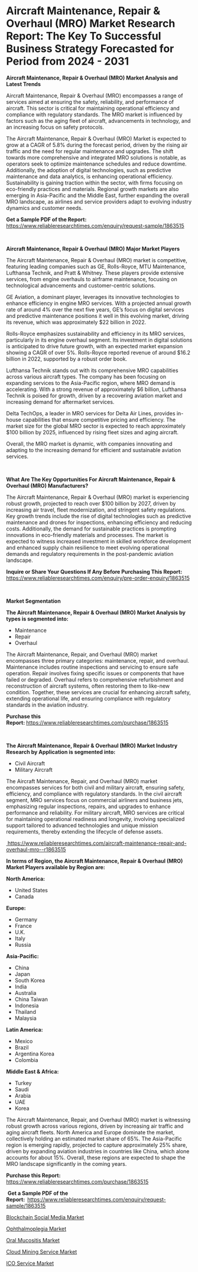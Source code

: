 <p><h1>Aircraft Maintenance, Repair & Overhaul (MRO) Market Research Report: The Key To Successful Business Strategy Forecasted for Period from 2024 - 2031</h1></p><p><strong>Aircraft Maintenance, Repair & Overhaul (MRO) Market Analysis and Latest Trends</strong></p>
<p><p>Aircraft Maintenance, Repair & Overhaul (MRO) encompasses a range of services aimed at ensuring the safety, reliability, and performance of aircraft. This sector is critical for maintaining operational efficiency and compliance with regulatory standards. The MRO market is influenced by factors such as the aging fleet of aircraft, advancements in technology, and an increasing focus on safety protocols.</p><p>The Aircraft Maintenance, Repair & Overhaul (MRO) Market is expected to grow at a CAGR of 5.8% during the forecast period, driven by the rising air traffic and the need for regular maintenance and upgrades. The shift towards more comprehensive and integrated MRO solutions is notable, as operators seek to optimize maintenance schedules and reduce downtime. Additionally, the adoption of digital technologies, such as predictive maintenance and data analytics, is enhancing operational efficiency. Sustainability is gaining traction within the sector, with firms focusing on eco-friendly practices and materials. Regional growth markets are also emerging in Asia-Pacific and the Middle East, further expanding the overall MRO landscape, as airlines and service providers adapt to evolving industry dynamics and customer needs.</p></p>
<p><strong>Get a Sample PDF of the Report:&nbsp;</strong> <a href="https://www.reliableresearchtimes.com/enquiry/request-sample/1863515?utm_campaign=1393&utm_medium=2&utm_source=Github&utm_content=ia&utm_term=21102024&utm_id=aircraft-maintenance-repair-overhaul-mro">https://www.reliableresearchtimes.com/enquiry/request-sample/1863515</a></p>
<p>&nbsp;</p>
<p><strong>Aircraft Maintenance, Repair & Overhaul (MRO) Major Market Players</strong></p>
<p><p>The Aircraft Maintenance, Repair & Overhaul (MRO) market is competitive, featuring leading companies such as GE, Rolls-Royce, MTU Maintenance, Lufthansa Technik, and Pratt & Whitney. These players provide extensive services, from engine overhauls to airframe maintenance, focusing on technological advancements and customer-centric solutions.</p><p>GE Aviation, a dominant player, leverages its innovative technologies to enhance efficiency in engine MRO services. With a projected annual growth rate of around 4% over the next five years, GE’s focus on digital services and predictive maintenance positions it well in this evolving market, driving its revenue, which was approximately $22 billion in 2022.</p><p>Rolls-Royce emphasizes sustainability and efficiency in its MRO services, particularly in its engine overhaul segment. Its investment in digital solutions is anticipated to drive future growth, with an expected market expansion showing a CAGR of over 5%. Rolls-Royce reported revenue of around $16.2 billion in 2022, supported by a robust order book.</p><p>Lufthansa Technik stands out with its comprehensive MRO capabilities across various aircraft types. The company has been focusing on expanding services to the Asia-Pacific region, where MRO demand is accelerating. With a strong revenue of approximately $6 billion, Lufthansa Technik is poised for growth, driven by a recovering aviation market and increasing demand for aftermarket services.</p><p>Delta TechOps, a leader in MRO services for Delta Air Lines, provides in-house capabilities that ensure competitive pricing and efficiency. The market size for the global MRO sector is expected to reach approximately $100 billion by 2025, influenced by rising fleet sizes and aging aircraft.</p><p>Overall, the MRO market is dynamic, with companies innovating and adapting to the increasing demand for efficient and sustainable aviation services.</p></p>
<p>&nbsp;</p>
<p><strong>What Are The Key Opportunities For Aircraft Maintenance, Repair & Overhaul (MRO) Manufacturers?</strong></p>
<p><p>The Aircraft Maintenance, Repair & Overhaul (MRO) market is experiencing robust growth, projected to reach over $100 billion by 2027, driven by increasing air travel, fleet modernization, and stringent safety regulations. Key growth trends include the rise of digital technologies such as predictive maintenance and drones for inspections, enhancing efficiency and reducing costs. Additionally, the demand for sustainable practices is prompting innovations in eco-friendly materials and processes. The market is expected to witness increased investment in skilled workforce development and enhanced supply chain resilience to meet evolving operational demands and regulatory requirements in the post-pandemic aviation landscape.</p></p>
<p><strong>Inquire or Share Your Questions If Any Before Purchasing This Report:</strong> <a href="https://www.reliableresearchtimes.com/enquiry/pre-order-enquiry/1863515?utm_campaign=1393&utm_medium=2&utm_source=Github&utm_content=ia&utm_term=21102024&utm_id=aircraft-maintenance-repair-overhaul-mro">https://www.reliableresearchtimes.com/enquiry/pre-order-enquiry/1863515</a></p>
<p>&nbsp;</p>
<p><strong>Market Segmentation</strong></p>
<p><strong>The Aircraft Maintenance, Repair & Overhaul (MRO) Market Analysis by types is segmented into:</strong></p>
<p><ul><li>Maintenance</li><li>Repair</li><li>Overhaul</li></ul></p>
<p><p>The Aircraft Maintenance, Repair, and Overhaul (MRO) market encompasses three primary categories: maintenance, repair, and overhaul. Maintenance includes routine inspections and servicing to ensure safe operation. Repair involves fixing specific issues or components that have failed or degraded. Overhaul refers to comprehensive refurbishment and reconstruction of aircraft systems, often restoring them to like-new condition. Together, these services are crucial for enhancing aircraft safety, extending operational life, and ensuring compliance with regulatory standards in the aviation industry.</p></p>
<p><strong>Purchase this Report:&nbsp;</strong><a href="https://www.reliableresearchtimes.com/purchase/1863515?utm_campaign=1393&utm_medium=2&utm_source=Github&utm_content=ia&utm_term=21102024&utm_id=aircraft-maintenance-repair-overhaul-mro">https://www.reliableresearchtimes.com/purchase/1863515</a></p>
<p>&nbsp;</p>
<p><strong>The Aircraft Maintenance, Repair & Overhaul (MRO) Market Industry Research by Application is segmented into:</strong></p>
<p><ul><li>Civil Aircraft</li><li>Military Aircraft</li></ul></p>
<p><p>The Aircraft Maintenance, Repair, and Overhaul (MRO) market encompasses services for both civil and military aircraft, ensuring safety, efficiency, and compliance with regulatory standards. In the civil aircraft segment, MRO services focus on commercial airliners and business jets, emphasizing regular inspections, repairs, and upgrades to enhance performance and reliability. For military aircraft, MRO services are critical for maintaining operational readiness and longevity, involving specialized support tailored to advanced technologies and unique mission requirements, thereby extending the lifecycle of defense assets.</p></p>
<p><a href="https://www.reliableresearchtimes.com/aircraft-maintenance-repair-and-overhaul-mro--r1863515?utm_campaign=1393&utm_medium=2&utm_source=Github&utm_content=ia&utm_term=21102024&utm_id=aircraft-maintenance-repair-overhaul-mro">&nbsp;https://www.reliableresearchtimes.com/aircraft-maintenance-repair-and-overhaul-mro--r1863515</a></p>
<p><strong>In terms of Region, the Aircraft Maintenance, Repair & Overhaul (MRO) Market Players available by Region are:</strong></p>
<p>
    <p> <strong> North America: </strong>
        <ul>
            <li>United States</li>
            <li>Canada</li>
        </ul>
        </p> 
    <p> <strong> Europe: </strong>
        <ul>
            <li>Germany</li>
            <li>France</li>
            <li>U.K.</li>
            <li>Italy</li>
            <li>Russia</li>
        </ul>
        </p> 
    <p> <strong> Asia-Pacific: </strong>
        <ul>
            <li>China</li>
            <li>Japan</li>
            <li>South Korea</li>
            <li>India</li>
            <li>Australia</li>
            <li>China Taiwan</li>
            <li>Indonesia</li>
            <li>Thailand</li>
            <li>Malaysia</li>
        </ul>
        </p> 
    <p> <strong> Latin America: </strong>
        <ul>
            <li>Mexico</li>
            <li>Brazil</li>
            <li>Argentina Korea</li>
            <li>Colombia</li>
        </ul>
        </p> 
    <p> <strong> Middle East & Africa: </strong>
        <ul>
            <li>Turkey</li>
            <li>Saudi</li>
            <li>Arabia</li>
            <li>UAE</li>
            <li>Korea</li>
        </ul>
    </p>
    </p>
<p><p>The Aircraft Maintenance, Repair, and Overhaul (MRO) market is witnessing robust growth across various regions, driven by increasing air traffic and aging aircraft fleets. North America and Europe dominate the market, collectively holding an estimated market share of 65%. The Asia-Pacific region is emerging rapidly, projected to capture approximately 25% share, driven by expanding aviation industries in countries like China, which alone accounts for about 15%. Overall, these regions are expected to shape the MRO landscape significantly in the coming years.</p></p>
<p><strong>Purchase this Report: </strong><a href="https://www.reliableresearchtimes.com/purchase/1863515?utm_campaign=1393&utm_medium=2&utm_source=Github&utm_content=ia&utm_term=21102024&utm_id=aircraft-maintenance-repair-overhaul-mro">https://www.reliableresearchtimes.com/purchase/1863515</a></p>
<p>&nbsp;<strong>Get a Sample PDF of the Report:&nbsp;&nbsp;</strong><a href="https://www.reliableresearchtimes.com/enquiry/request-sample/1863515?utm_campaign=1393&utm_medium=2&utm_source=Github&utm_content=ia&utm_term=21102024&utm_id=aircraft-maintenance-repair-overhaul-mro">https://www.reliableresearchtimes.com/enquiry/request-sample/1863515</a></p>
<p><strong></strong></p>
<p><p><a href="https://www.linkedin.com/pulse/blockchain-social-media-mosaic-piecing-together-global-dx3sc?utm_campaign=1393&utm_medium=2&utm_source=Github&utm_content=ia&utm_term=21102024&utm_id=aircraft-maintenance-repair-overhaul-mro">Blockchain Social Media Market</a></p><p><a href="https://www.linkedin.com/pulse/ophthalmoplegia-market-global-regional-analysis-2024-2031-bx36c?utm_campaign=1393&utm_medium=2&utm_source=Github&utm_content=ia&utm_term=21102024&utm_id=aircraft-maintenance-repair-overhaul-mro">Ophthalmoplegia Market</a></p><p><a href="https://www.linkedin.com/pulse/navigating-global-oral-mucositis-market-landscape-trends-onyqc?utm_campaign=1393&utm_medium=2&utm_source=Github&utm_content=ia&utm_term=21102024&utm_id=aircraft-maintenance-repair-overhaul-mro">Oral Mucositis Market</a></p><p><a href="https://www.linkedin.com/pulse/global-cloud-mining-service-market-analysis-key-trends-tswzc?utm_campaign=1393&utm_medium=2&utm_source=Github&utm_content=ia&utm_term=21102024&utm_id=aircraft-maintenance-repair-overhaul-mro">Cloud Mining Service Market</a></p><p><a href="https://www.linkedin.com/pulse/exploring-ico-service-market-strategic-insights-growth-opportunities-8ztcc?utm_campaign=1393&utm_medium=2&utm_source=Github&utm_content=ia&utm_term=21102024&utm_id=aircraft-maintenance-repair-overhaul-mro">ICO Service Market</a></p></p>